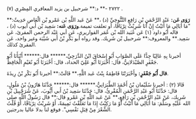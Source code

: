 ٢٧٢٢ -** د:** شرحبيل بن يزيد المعافري المِصْرِي (٧) .

**رَوَى عَن:** عَبْدِ الرَّحْمَنِ بْنِ رَافِعٍ التَّنُّوخِيِّ (د) ،** عَنْ عَبد اللَّهِ بْن عَمْرو بْن الْعَاصِ حَدِيثٌ:** "مَا أُبَالِي مَا أَتَيْتُ إِنْ أَنَا شَرِبْتُ تِرْيَاقًا، أو تعلقت تميمة.**ورَوَى عَنه:** سَعِيد بْن أَبي أيوب (د) ، قاله أَبُو داود (١) عَن عُبَيد الله بْن عُمَر القواريري، عَن أبي عَبْد الرحمن المقرئ، عَن سَعِيد.** والمعروف:** شرحبيل بْن شَرِيك. وقد رواه أبو بَكْرِ بْنُ أَبي شَيْبَة وغير واحد، عَن المقرئ كذلك.

أخبرنا بِهِ عَالِيًا جِدًّا عَلَى الصَّوَابِ أَبُو إِسْحَاقَ ابْنُ الدَّرَجِيِّ،****** قال:****** أَنْبَأَنَا أَبُو جَعْفَرٍ الصَّيْدَلانِيُّ، قال: أَخْبَرَنَا أَبُو عَلِيّ الحداد، قال: أَخْبَرَنَا أَبُو نُعَيْمٍ الْحَافِظُ.

**قال أَبُو جَعْفَرٍ:** وأَخْبَرَتْنَا فَاطِمَةُ بِنْتُ عَبد اللَّهِ،** قَالَتْ:** أخبرنا أَبُو بَكْرِ بْنُ رِيذَةَ.

قَالا (٢) : أخبرنا سُلَيْمان بْنُ أَحْمَدَ الطَّبَرَانِيُّ،****** قال:****** حَدَّثَنَا هَارُونُ بْنُ مَلُولٍ، قال: حَدَّثَنَا أَبُو عَبْدِ الرَّحْمَنِ الْمُقْرِئُ، قال: حَدَّثَنَا سَعِيد بْنُ أَبي أَيُّوبَ، عَنْ شُرَحْبِيلَ بْنِ شَرِيك، عَنْ عَبْدِ الرَّحْمَنِ بْنِ رَافِعٍ،** عَنْ عَبد اللَّهِ بْن عَمْرو قال:** قال رَسُولُ اللَّهِ صلى الله عَلَيْهِ وسَلَّمَ: مَا أُبَالِي مَا أَتَيْتُ أَوْ مَا رَكِبْتُ إِذَا مَا تَعَلَّقْتُ تَمِيمَةً، أَوْ شَرِبْتُ تِرْيَاقًا، أَوْ قُلْتُ الشِّعْرَ مِنْ قِبَلِ نَفْسِي". فوقع لنا بدلا عاليا بدرجتين.